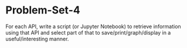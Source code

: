 # Problem-Set-4
For each API, write a script (or Jupyter Notebook) to retrieve information using that API and select part of that to save/print/graph/display in a useful/interesting manner.

